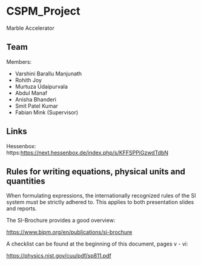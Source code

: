 # CSPM_Project
Marble Accelerator


## Team 

Members:

- Varshini Barallu Manjunath
- Rohith Joy
- Murtuza Udaipurvala
- Abdul Manaf 
- Anisha Bhanderi
- Smit Patel Kumar
- Fabian Mink (Supervisor)

## Links

Hessenbox: https:https://next.hessenbox.de/index.php/s/KFFSPPiGzwdTdbN

## Rules for writing equations, physical units and quantities

When formulating expressions, the internationally recognized rules of the SI system must be strictly adhered to. This applies to both presentation slides and reports.

The SI-Brochure provides a good overview:

https://www.bipm.org/en/publications/si-brochure

A checklist can be found at the beginning of this document, pages v - vi:

https://physics.nist.gov/cuu/pdf/sp811.pdf


